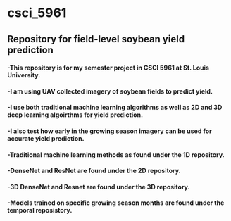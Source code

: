 # csci_5961
## Repository for field-level soybean yield prediction
#### -This repository is for my semester project in CSCI 5961 at St. Louis University.
#### -I am using UAV collected imagery of soybean fields to predict yield.
#### -I use both traditional machine learning algorithms as well as 2D and 3D deep learning algoirthms for yield prediction.
#### -I also test how early in the growing season imagery can be used for accurate yield prediction.
#### -Traditional machine learning methods as found under the 1D repository.
#### -DenseNet and ResNet are found under the 2D repository.
#### -3D DenseNet and Resnet are found under the 3D repository.
#### -Models trained on specific growing season months are found under the temporal reposistory.
